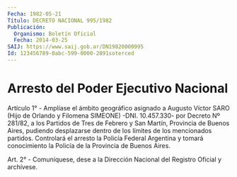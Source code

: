 ```yaml
---
Fecha: 1982-05-21
Título: DECRETO NACIONAL 995/1982
Publicación:
  Organismo: Boletín Oficial
  Fecha: 2014-03-25
SAIJ: https://www.saij.gob.ar/DN19820000995
Id: 123456789-0abc-599-0000-2891soterced
---
```

# Arresto del Poder Ejecutivo Nacional

<a id="1"></a>
Artículo 1° - Amplíase el ámbito geográfico asignado a Augusto Víctor SARO (Hijo de Orlando y Filomena SIMEONE) -DNI. 10.457.330- por Decreto Nº 281/82, a los Partidos de Tres de Febrero y San Martín, Provincia de Buenos Aires, pudiendo desplazarse dentro de los límites de los mencionados partidos. Controlará el arresto la Policía Federal Argentina y tomará conocimiento la Policía de la Provincia de Buenos Aires.

<a id="2"></a>
Art. 2° - Comuníquese, dese a la Dirección Nacional del Registro Oficial y archívese.